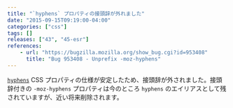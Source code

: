 ```yaml
---
title: "`hyphens` プロパティの接頭辞が外れました"
date: "2015-09-15T09:19:00-04:00"
categories: ["css"]
tags: []
releases: ["43", "45-esr"]
references:
    - url: "https://bugzilla.mozilla.org/show_bug.cgi?id=953408"
      title: "Bug 953408 - Unprefix -moz-hyphens"
---
```

[`hyphens`](https://developer.mozilla.org/docs/Web/CSS/hyphens) CSS プロパティの仕様が安定したため、接頭辞が外されました。接頭辞付きの `-moz-hyphens` プロパティは今のところ `hyphens` のエイリアスとして残されていますが、近い将来削除されます。
